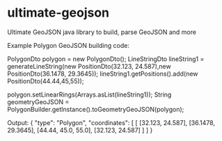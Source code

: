 # ultimate-geojson
Ultimate GeoJSON java library to build, parse GeoJSON and more

Example Polygon GeoJSON building code:

PolygonDto polygon = new PolygonDto();
LineStringDto lineString1 = generateLineString(new PositionDto(32.123, 24.587),new PositionDto(36.1478, 29.3645));
lineString1.getPositions().add(new PositionDto(44.44,45,55));
		
polygon.setLinearRings(Arrays.asList(lineString1));
String geometryGeoJSON = PolygonBuilder.getInstance().toGeometryGeoJSON(polygon);

Output:
{
"type": "Polygon",
"coordinates": [
[
 [32.123, 24.587],
 [36.1478, 29.3645],
 [44.44, 45.0, 55.0],
 [32.123, 24.587]
]
]
}
